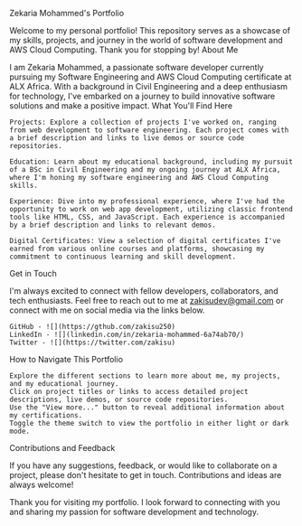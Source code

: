 Zekaria Mohammed's Portfolio

Welcome to my personal portfolio! This repository serves as a showcase of my skills, projects, and journey in the world of software development and AWS Cloud Computing. Thank you for stopping by!
About Me

I am Zekaria Mohammed, a passionate software developer currently pursuing my Software Engineering and AWS Cloud Computing certificate at ALX Africa. With a background in Civil Engineering and a deep enthusiasm for technology, I've embarked on a journey to build innovative software solutions and make a positive impact.
What You'll Find Here

    Projects: Explore a collection of projects I've worked on, ranging from web development to software engineering. Each project comes with a brief description and links to live demos or source code repositories.

    Education: Learn about my educational background, including my pursuit of a BSc in Civil Engineering and my ongoing journey at ALX Africa, where I'm honing my software engineering and AWS Cloud Computing skills.

    Experience: Dive into my professional experience, where I've had the opportunity to work on web app development, utilizing classic frontend tools like HTML, CSS, and JavaScript. Each experience is accompanied by a brief description and links to relevant demos.

    Digital Certificates: View a selection of digital certificates I've earned from various online courses and platforms, showcasing my commitment to continuous learning and skill development.

Get in Touch

I'm always excited to connect with fellow developers, collaborators, and tech enthusiasts. Feel free to reach out to me at zakisudev@gmail.com or connect with me on social media via the links below.

    GitHub - ![](https://gthub.com/zakisu250)
    LinkedIn - ![](linkedin.com/in/zekaria-mohammed-6a74ab70/)
    Twitter - ![](https://twitter.com/zakisu)

How to Navigate This Portfolio

    Explore the different sections to learn more about me, my projects, and my educational journey.
    Click on project titles or links to access detailed project descriptions, live demos, or source code repositories.
    Use the "View more..." button to reveal additional information about my certifications.
    Toggle the theme switch to view the portfolio in either light or dark mode.

Contributions and Feedback

If you have any suggestions, feedback, or would like to collaborate on a project, please don't hesitate to get in touch. Contributions and ideas are always welcome!

Thank you for visiting my portfolio. I look forward to connecting with you and sharing my passion for software development and technology.
